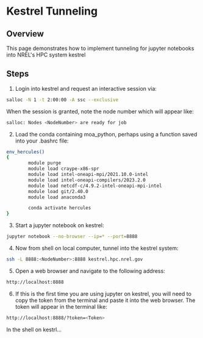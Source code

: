 # Kestrel Tunneling

## Overview

This page demonstrates how to implement tunneling for jupyter notebooks into NREL's HPC system kestrel

## Steps

1. Login into kestrel and request an interactive session via:
```bash
salloc -N 1 -t 2:00:00 -A ssc --exclusive
```

When the session is granted, note the node number which will appear like:
```bash
salloc: Nodes <NodeNumber> are ready for job
```

2. Load the conda containing moa_python, perhaps using a function saved into your .bashrc file:
```bash
env_hercules()
{
        module purge
        module load craype-x86-spr
        module load intel-oneapi-mpi/2021.10.0-intel
        module load intel-oneapi-compilers/2023.2.0
        module load netcdf-c/4.9.2-intel-oneapi-mpi-intel
        module load git/2.40.0
        module load anaconda3

        conda activate hercules
}
```

3. Start a jupyter notebook on kestrel:
```bash
jupyter notebook --no-browser --ip=* --port=8888
```

4. Now from shell on local computer, tunnel into the kestrel system:
```bash
ssh -L 8888:<NodeNumber>:8888 kestrel.hpc.nrel.gov
```

5. Open a web browser and navigate to the following address:
```bash
http://localhost:8888
```

6. If this is the first time you are using jupyter on kestrel, you will need to copy the token from the terminal and paste it into the web browser.  The token will appear in the terminal like:
```bash
http://localhost:8888/?token=<Token>
```
In the shell on kestrl...